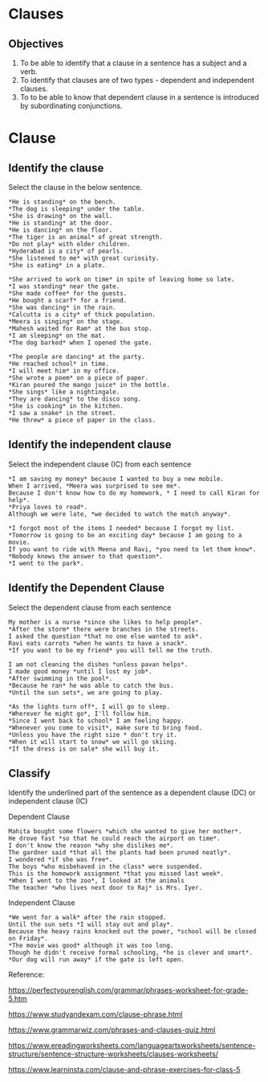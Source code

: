 # Clauses

## Objectives
1. To be able to identify that a clause in a sentence has a subject and a verb.
2. To identify that clauses are of two types - dependent and independent clauses.
3. To to be able to know that dependent clause in a sentence is introduced by subordinating conjunctions.




# Clause

## Identify the clause


Select the clause in the below sentence.

```
*He is standing* on the bench.
*The dog is sleeping* under the table.
*She is drawing* on the wall.
*He is standing* at the door.
*He is dancing* on the floor.
*The tiger is an animal* of great strength.
*Do not play* with older children.
*Hyderabad is a city* of pearls.
*She listened to me* with great curiosity.
*She is eating* in a plate.
```

```
*She arrived to work on time* in spite of leaving home so late.
*I was standing* near the gate.
*She made coffee* for the guests.
*He bought a scarf* for a friend.
*She was dancing* in the rain.
*Calcutta is a city* of thick population.
*Meera is singing* on the stage.
*Mahesh waited for Ram* at the bus stop.
*I am sleeping* on the mat.
*The dog barked* when I opened the gate.
```

```
*The people are dancing* at the party.
*He reached school* in time.
*I will meet him* in my office.
*She wrote a poem* on a piece of paper.
*Kiran poured the mango juice* in the bottle. 
*She sings* like a nightingale.
*They are dancing* to the disco song.
*She is cooking* in the kitchen.
*I saw a snake* in the street.
*He threw* a piece of paper in the class.
```


## Identify the independent clause 

Select the independent clause (IC) from each sentence

```
*I am saving my money* because I wanted to buy a new mobile. 
When I arrived, *Meera was surprised to see me*.
Because I don't know how to do my homework, * I need to call Kiran for help*. 
*Priya loves to read*.
Although we were late, *we decided to watch the match anyway*.
```

```
*I forgot most of the items I needed* because I forgot my list. 
*Tomorrow is going to be an exciting day* because I am going to a movie. 
If you want to ride with Meena and Ravi, *you need to let them know*. 
*Nobody knows the answer to that question*. 
*I went to the park*.
```


## Identify the Dependent Clause 

Select the dependent clause from each sentence

```
My mother is a nurse *since she likes to help people*. 
*After the storm* there were branches in the streets.
I asked the question *that no one else wanted to ask*.
Ravi eats carrots *when he wants to have a snack*.
*If you want to be my friend* you will tell me the truth. 
```

```
I am not cleaning the dishes *unless pavan helps*.
I made good money *until I lost my job*. 
*After swimming in the pool*. 
*Because he ran* he was able to catch the bus. 
*Until the sun sets*, we are going to play. 
```

```
*As the lights turn off*, I will go to sleep. 
*Wherever he might go*, I'll follow him. 
*Since I went back to school* I am feeling happy.
*Whenever you come to visit*, make sure to bring food. 
*Unless you have the right size * don't try it. 
*When it will start to snow* we will go skiing.
*If the dress is on sale* she will buy it.
```

## Classify

Identify the underlined part of the sentence as a dependent clause (DC) or independent clause (IC)

Dependent Clause

```
Mahita bought some flowers *which she wanted to give her mother*.
He drove fast *so that he could reach the airport on time*.
I don't know the reason *why she dislikes me*.
The gardner said *that all the plants had been pruned neatly*. 
I wondered *if she was free*.
The boys *who misbehaved in the class* were suspended.
This is the homework assignment *that you missed last week*.
*When I went to the zoo*, I looked at the animals
The teacher *who lives next door to Raj* is Mrs. Iyer.
```

Independent Clause

```
*We went for a walk* after the rain stopped. 
Until the sun sets *I will stay out and play*. 
Because the heavy rains knocked out the power, *school will be closed on Friday*.
*The movie was good* although it was too long. 
Though he didn't receive formal schooling, *he is clever and smart*.
*Our dog will run away* if the gate is left open.
```





Reference: 

https://perfectyourenglish.com/grammar/phrases-worksheet-for-grade-5.htm

https://www.studyandexam.com/clause-phrase.html

https://www.grammarwiz.com/phrases-and-clauses-quiz.html

https://www.ereadingworksheets.com/languageartsworksheets/sentence-structure/sentence-structure-worksheets/clauses-worksheets/

https://www.learninsta.com/clause-and-phrase-exercises-for-class-5











